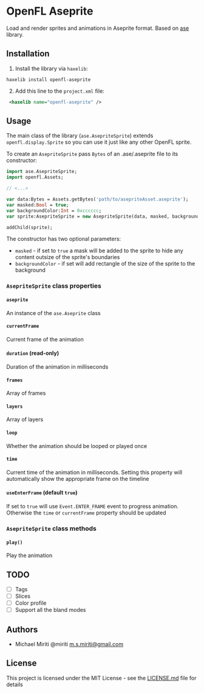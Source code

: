 # OpenFL Aseprite

Load and render sprites and animations in Aseprite format. Based on [ase](https://github.com/miriti/ase) library.

## Installation

1. Install the library via `haxelib`:

```
haxelib install openfl-aseprite
```

2. Add this line to the `project.xml` file:

```xml
 <haxelib name="openfl-aseprite" />
```

## Usage

The main class of the library (`ase.AsepriteSprite`) extends `openfl.display.Sprite` so you can use it just like any other OpenFL sprite.

To create an `AsepriteSprite` pass `Bytes` of an .ase/.aseprite file to its constructor:

```haxe
import ase.AsepriteSprite;
import openfl.Assets;

// <...>

var data:Bytes = Assets.getBytes('path/to/asepriteAsset.aseprite');
var masked:Bool = true;
var backgroundColor:Int = 0xcccccc;
var sprite:AsepriteSprite = new AsepriteSprite(data, masked, backgroundColor);

addChild(sprite);
```

The constructor has two optional parameters:

- `masked` - if set to `true` a mask will be added to the sprite to hide any content outsize of the sprite's boundaries
- `backgroundColor` - if set will add rectangle of the size of the sprite to the background

### `AsepriteSprite` class properties

#### `aseprite`

An instance of the `ase.Aseprite` class

#### `currentFrame`

Current frame of the animation

#### `duration` (read-only)

Duration of the animation in milliseconds

#### `frames`

Array of frames

#### `layers`

Array of layers

#### `loop`

Whether the animation should be looped or played once

#### `time`

Current time of the animation in milliseconds. Setting this property will automatically show the appropriate frame on the timeline

#### `useEnterFrame` (default `true`)

If set to `true` will use `Event.ENTER_FRAME` event to progress animation. Otherwise the `time` or `currentFrame` property should be updated

### `AsepriteSprite` class methods

#### `play()`

Play the animation

## TODO

- [ ] Tags
- [ ] Slices
- [ ] Color profile
- [ ] Support all the bland modes

## Authors

- Michael Miriti @miriti <m.s.miriti@gmail.com>

## License

This project is licensed under the MIT License - see the [LICENSE.md](LICENSE.md) file for details
